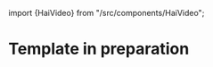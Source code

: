 ﻿---
unlisted: true
---

import {HaiVideo} from "/src/components/HaiVideo";

# Template in preparation
